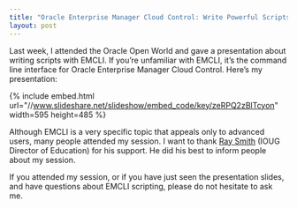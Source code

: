 ```yaml
---
title: "Oracle Enterprise Manager Cloud Control: Write Powerful Scripts With EMCLI"
layout: post
---
```


Last week, I attended the Oracle Open World and gave a presentation about writing scripts with EMCLI. If you’re unfamiliar with EMCLI, it’s the command line interface for Oracle Enterprise Manager Cloud Control. Here’s my presentation:

{% include embed.html url="//www.slideshare.net/slideshow/embed_code/key/zeRPQ2zBlTcyon" width=595 height=485 %}

<!--more-->

Although EMCLI is a very specific topic that appeals only to advanced users, many people attended my session. I want to thank [Ray Smith](https://oramanageability.com/) (IOUG Director of Education) for his support. He did his best to inform people about my session.

If you attended my session, or if you have just seen the presentation slides, and have questions about EMCLI scripting, please do not hesitate to ask me.
